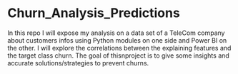 # Churn_Analysis_Predictions
In this repo I will expose my analysis on a data set of a TeleCom company about customers infos using Python modules on one side and Power BI on the other. I will explore the correlations between the explaining features and the target class churn.  The goal of thisnproject is to give some insights and accurate solutions/strategies to prevent churns.
